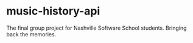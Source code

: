 # music-history-api
The final group project for Nashville Software School students. Bringing back the memories.
